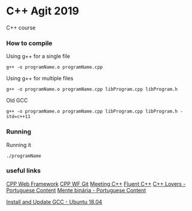 # C++ Agit 2019

C++ course

### How to compile

Using g++ for a single file

```
g++ -o programName.o programName.cpp
```

Using g++ for multiple files

```
g++ -o programName.o programName.cpp libProgram.cpp libProgram.h
```


Old GCC

```
g++ -o programName.o programName.cpp libProgram.cpp libProgram.h -std=c++11
```

### Running

Running it

```
./programName
```


### useful links

[CPP Web Framework](https://www.cppwebframework.com)
[CPP WF Git](https://github.com/HerikLyma/CPPWebFramework)
[Meeting C++](http://meetingcpp.com)
[Fluent C++](https://www.fluentcpp.com)
[C++ Lovers - Portuguese Content](https://www.cpplovers.com/tutoriais)
[Mente binária - Portuguese Content](https://www.mentebinaria.com.br)

[Install and Update GCC - Ubuntu 18.04](https://linuxize.com/post/how-to-install-gcc-compiler-on-ubuntu-18-04/)

